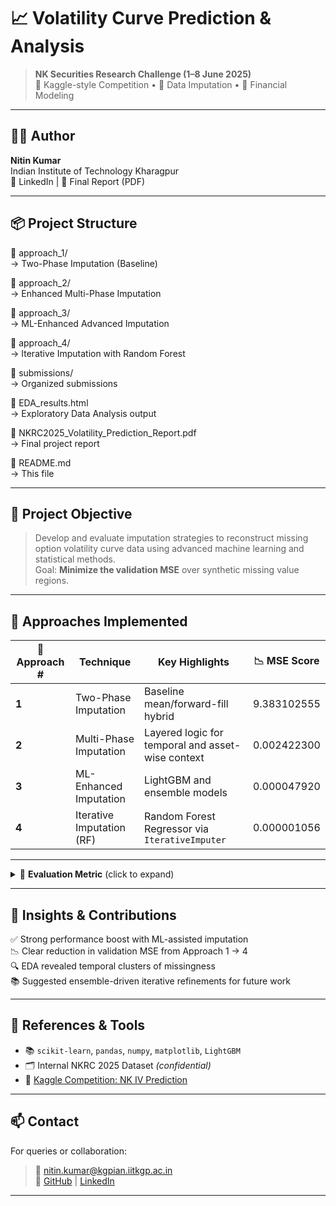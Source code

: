 # 📈 Volatility Curve Prediction & Analysis

> **NK Securities Research Challenge (1–8 June 2025)**  
> 📍 Kaggle-style Competition • 🧠 Data Imputation • 🏦 Financial Modeling

---

## 👨‍💻 Author

**Nitin Kumar**  
Indian Institute of Technology Kharagpur  
🔗 LinkedIn | 📄 Final Report (PDF)

---

## 📦 Project Structure

📁 approach_1/  
→ Two-Phase Imputation (Baseline)

📁 approach_2/  
→ Enhanced Multi-Phase Imputation

📁 approach_3/  
→ ML-Enhanced Advanced Imputation

📁 approach_4/  
→ Iterative Imputation with Random Forest

📁 submissions/  
→ Organized submissions

📄 EDA_results.html  
→ Exploratory Data Analysis output

📄 NKRC2025_Volatility_Prediction_Report.pdf  
→ Final project report

📄 README.md  
→ This file

---

## 🎯 Project Objective

> Develop and evaluate imputation strategies to reconstruct missing option volatility curve data using advanced machine learning and statistical methods.  
> Goal: **Minimize the validation MSE** over synthetic missing value regions.

---

## 🧪 Approaches Implemented

| 🧩 Approach # | Technique                     | Key Highlights                                         | 📉 MSE Score |
|--------------|-------------------------------|--------------------------------------------------------|--------------|
| **1**        | Two-Phase Imputation           | Baseline mean/forward-fill hybrid                      |  9.383102555    |
| **2**        | Multi-Phase Imputation         | Layered logic for temporal and asset-wise context      | 0.002422300    |
| **3**        | ML-Enhanced Imputation         | LightGBM and ensemble models                           |  0.000047920    |
| **4**        | Iterative Imputation (RF)      | Random Forest Regressor via `IterativeImputer`        |  0.000001056     |


---

<details>
  <summary>🧮 <strong>Evaluation Metric</strong> (click to expand)</summary>

The evaluation metric for this challenge is the **Mean Squared Error (MSE)**, defined as:

  ![image](https://github.com/user-attachments/assets/6699fcdc-a1f0-48fa-a4d5-b41c88c9a213)

  
  Where:
  - **N** is the number of unmasked implied volatility (IV) entries in the test set  
  - **𝑦̂ᵢ** is the predicted implied volatility  
  - **𝑦ᵢ** is the ground-truth implied volatility  
  
  🔍 Lower MSE values indicate better model performance in reconstructing the volatility surface.


</details>

---

## 🧠 Insights & Contributions

✅ Strong performance boost with ML-assisted imputation  
📉 Clear reduction in validation MSE from Approach 1 → 4  
🔍 EDA revealed temporal clusters of missingness  
📚 Suggested ensemble-driven iterative refinements for future work

---

## 📌 References & Tools

- 📚 `scikit-learn`, `pandas`, `numpy`, `matplotlib`, `LightGBM`  
- 🗂️ Internal NKRC 2025 Dataset *(confidential)*  
- 🔗 [Kaggle Competition: NK IV Prediction](https://www.kaggle.com/competitions/nk-iv-prediction/)

---

## 📫 Contact

For queries or collaboration:
> 📧 nitin.kumar@kgpian.iitkgp.ac.in  
> 🔗 [GitHub](https://github.com/) | [LinkedIn](https://linkedin.com/in/nitin-iitkgp)

---

